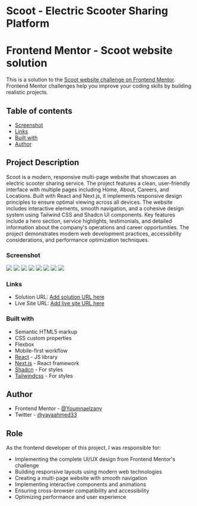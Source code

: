 # Scoot - Electric Scooter Sharing Platform

# Frontend Mentor - Scoot website solution

This is a solution to the [Scoot website challenge on Frontend Mentor](https://www.frontendmentor.io/challenges/scoot-multipage-website-N76alNPRJ). Frontend Mentor challenges help you improve your coding skills by building realistic projects.

## Table of contents

- [Screenshot](#screenshot)
- [Links](#links)
- [Built with](#built-with)
- [Author](#author)

## Project Description

Scoot is a modern, responsive multi-page website that showcases an electric scooter sharing service. The project features a clean, user-friendly interface with multiple pages including Home, About, Careers, and Locations. Built with React and Next.js, it implements responsive design principles to ensure optimal viewing across all devices. The website includes interactive elements, smooth navigation, and a cohesive design system using Tailwind CSS and Shadcn UI components. Key features include a hero section, service highlights, testimonials, and detailed information about the company's operations and career opportunities. The project demonstrates modern web development practices, accessibility considerations, and performance optimization techniques.

### Screenshot

![](/public/Scoot-App-04-19-2025_08_48_PM.png)
![](/public/Scoot-App-04-19-2025_08_49_PM.png)
![](/public/Scoot-App-04-19-2025_08_50_PM-2.png)
![](/public/Scoot-App-04-19-2025_08_50_PM-3.png)
![](/public/Scoot-App-04-19-2025_08_50_PM.png)
![](/public/Scoot-App-04-19-2025_09_02_PM.png)
![](/public/Scoot-App-04-19-2025_09_03_PM.png)
![](/public/Scoot-App-04-19-2025_09_04_PM.png)

### Links

- Solution URL: [Add solution URL here](https://github.com/Youmnaelzany/scoot-multi-page-website.git)
- Live Site URL: [Add live site URL here](https://scoot-multi-page-website-pi.vercel.app/)

### Built with

- Semantic HTML5 markup
- CSS custom properties
- Flexbox
- Mobile-first workflow
- [React](https://reactjs.org/) - JS library
- [Next.js](https://nextjs.org/) - React framework
- [Shadcn](https://ui.shadcn.com/) - For styles
- [Tailwindcss](https://tailwindcss.com/) - For styles

## Author

- Frontend Mentor - [@Youmnaelzany](https://www.frontendmentor.io/profile/Youmnaelzany)
- Twitter - [@yayaahmed33](https://twitter.com/yayaahmed33)

## Role

As the frontend developer of this project, I was responsible for:

- Implementing the complete UI/UX design from Frontend Mentor's challenge
- Building responsive layouts using modern web technologies
- Creating a multi-page website with smooth navigation
- Implementing interactive components and animations
- Ensuring cross-browser compatibility and accessibility
- Optimizing performance and user experience
